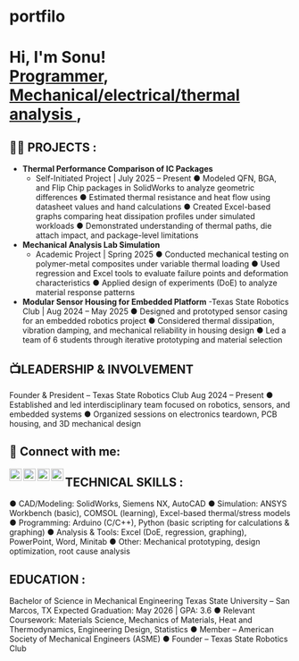 # portfilo
<h1>Hi, I'm Sonu! <br/><a href="https://github.com/joshmadakor1">Programmer</a>, <a href="https://www.linkedin.com/in/joshmadakor/"> Mechanical/electrical/thermal analysis </a>, 
<h2>👨‍💻 PROJECTS :</h2>

- <b>Thermal Performance Comparison of IC Packages</b>
  - Self-Initiated Project | July 2025 – Present 
● Modeled QFN, BGA, and Flip Chip packages in SolidWorks to analyze geometric 
differences 
● Estimated thermal resistance and heat flow using datasheet values and hand 
calculations 
● Created Excel-based graphs comparing heat dissipation profiles under simulated 
workloads 
● Demonstrated understanding of thermal paths, die attach impact, and package-level limitations 
- <b>Mechanical Analysis Lab Simulation</b>
  - Academic Project | Spring 2025 
● Conducted mechanical testing on polymer-metal composites under variable thermal 
loading 
● Used regression and Excel tools to evaluate failure points and deformation 
characteristics 
● Applied design of experiments (DoE) to analyze material response patterns  <b><i></b></i>
- <b>Modular Sensor Housing for Embedded Platform</b>
  -Texas State Robotics Club | Aug 2024 – May 2025
● Designed and prototyped sensor casing for an embedded robotics project 
● Considered thermal dissipation, vibration damping, and mechanical reliability in housing 
design 
● Led a team of 6 students through iterative prototyping and material selection



<h2>📺LEADERSHIP & INVOLVEMENT  </h2>

Founder & President – Texas State Robotics Club 
Aug 2024 – Present 
● Established and led interdisciplinary team focused on robotics, sensors, and embedded 
systems 
● Organized sessions on electronics teardown, PCB housing, and 3D mechanical design

<h2> 🤳 Connect with me:</h2>

[<img align="left" alt="JoshMadakor | YouTube" width="22px" src="https://cdn.jsdelivr.net/npm/simple-icons@v3/icons/youtube.svg" />][youtube]
[<img align="left" alt="JoshMadakor | Twitter" width="22px" src="https://cdn.jsdelivr.net/npm/simple-icons@v3/icons/twitter.svg" />][twitter]
[<img align="left" alt="JoshMadakor | LinkedIn" width="22px" src="https://cdn.jsdelivr.net/npm/simple-icons@v3/icons/linkedin.svg" />][linkedin]
[<img align="left" alt="JoshMadakor | Instagram" width="22px" src="https://cdn.jsdelivr.net/npm/simple-icons@v3/icons/instagram.svg" />][instagram]

[twitter]: https://twitter.com/joshmadakor
[youtube]: https://www.youtube.com/c/joshmadakor
[instagram]: https://www.instagram.com/joshmadakor/
[linkedin]: https://linkedin.com/in/joshmadakor


<h2>TECHNICAL SKILLS  :</h2>
● CAD/Modeling: SolidWorks, Siemens NX, AutoCAD 
● Simulation: ANSYS Workbench (basic), COMSOL (learning), Excel-based 
thermal/stress models 
● Programming: Arduino (C/C++), Python (basic scripting for calculations & graphing) 
● Analysis & Tools: Excel (DoE, regression, graphing), PowerPoint, Word, Minitab 
● Other: Mechanical prototyping, design optimization, root cause analysis


<h2>EDUCATION :</h2>
Bachelor of Science in Mechanical Engineering 
Texas State University – San Marcos, TX 
Expected Graduation: May 2026 | GPA: 3.6 
● Relevant Coursework: Materials Science, Mechanics of Materials, Heat and 
Thermodynamics, Engineering Design, Statistics 
● Member – American Society of Mechanical Engineers (ASME) 
● Founder – Texas State Robotics Club

<!--
**joshmadakor1/joshmadakor1** is a ✨ _special_ ✨ repository because its `README.md` (this file) appears on your GitHub profile.

Here are some ideas to get you started:

- 🔭 I’m currently working on ...
- 🌱 I’m currently learning ...
- 👯 I’m looking to collaborate on ...
- 🤔 I’m looking for help with ...
- 💬 Ask me about ...
- 📫 How to reach me: ...

